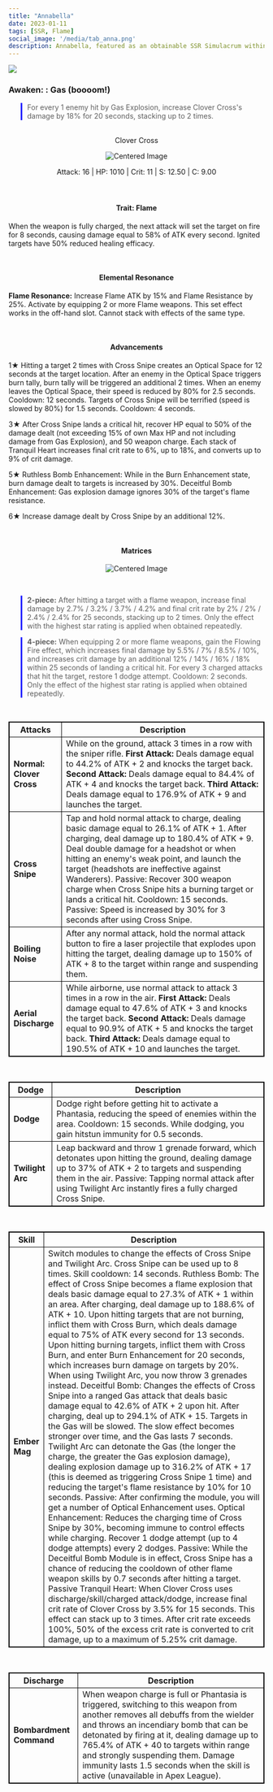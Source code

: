 ```yaml
---
title: "Annabella"
date: 2023-01-11 
tags: [SSR, Flame]
social_image: '/media/tab_anna.png'
description: Annabella, featured as an obtainable SSR Simulacrum within the simulacrum system, associated with the weapon Clover Cross.
---
```

![](https://i.postimg.cc/90GKTmtM/Simulacrum-Annabella-Awaken.webp)

### Awaken: : Gas (boooom!)
> For every 1 enemy hit by Gas Explosion, increase Clover Cross's damage by 18% for 20 seconds, stacking up to 2 times.

</br>

<center>
Clover Cross
</center>

<p align="center">
    <img src="https://i.postimg.cc/cCKrhzkP/Icon-Weapon-Clover-Cross.webp" alt="Centered Image">
</p>


<center>
Attack: 16 | HP: 1010 | Crit: 11 | S: 12.50 | C: 9.00
</center>

</br>


</br>

<h4 style="text-align: center;"> Trait: Flame</h4>

When the weapon is fully charged, the next attack will set the target on fire for 8 seconds, causing damage equal to 58% of ATK every second. Ignited targets have 50% reduced healing efficacy.

</br>

<h4 style="text-align: center;"> Elemental Resonance </h4>

**Flame Resonance:** Increase Flame ATK by 15% and Flame Resistance by 25%. Activate by equipping 2 or more Flame weapons. This set effect works in the off-hand slot. Cannot stack with effects of the same type.

</br>

<h4 style="text-align: center;"> Advancements </h4>



1★ Hitting a target 2 times with Cross Snipe creates an Optical Space for 12 seconds at the target location. After an enemy in the Optical Space triggers burn tally, burn tally will be triggered an additional 2 times. When an enemy leaves the Optical Space, their speed is reduced by 80% for 2.5 seconds. Cooldown: 12 seconds. Targets of Cross Snipe will be terrified (speed is slowed by 80%) for 1.5 seconds. Cooldown: 4 seconds.

3★ After Cross Snipe lands a critical hit, recover HP equal to 50% of the damage dealt (not exceeding 15% of own Max HP and not including damage from Gas Explosion), and 50 weapon charge. Each stack of Tranquil Heart increases final crit rate to 6%, up to 18%, and converts up to 9% of crit damage.

5★ Ruthless Bomb Enhancement: While in the Burn Enhancement state, burn damage dealt to targets is increased by 30%. Deceitful Bomb Enhancement: Gas explosion damage ignores 30% of the target's flame resistance.

6★ Increase damage dealt by Cross Snipe by an additional 12%.

</br>

<h4 style="text-align: center;"> Matrices </h4>

<p align="center">
    <img src="https://telegra.ph/file/279e90d03308af567f70a.png" alt="Centered Image">
</p>

</br>

> **2-piece:** After hitting a target with a flame weapon, increase final damage by 2.7% / 3.2% / 3.7% / 4.2% and final crit rate by 2% / 2% / 2.4% / 2.4% for 25 seconds, stacking up to 2 times. Only the effect with the highest star rating is applied when obtained repeatedly.

> **4-piece:** When equipping 2 or more flame weapons, gain the Flowing Fire effect, which increases final damage by 5.5% / 7% / 8.5% / 10%, and increases crit damage by an additional 12% / 14% / 16% / 18% within 25 seconds of landing a critical hit. For every 3 charged attacks that hit the target, restore 1 dodge attempt. Cooldown: 2 seconds. Only the effect of the highest star rating is applied when obtained repeatedly.

</br>

<style>
table {
    border-collapse: collapse;
}
table, th, td {
   border: 1.5px solid black;
}
blockquote {
    border-left: solid blue;
    padding-left: 10px;
}
</style>

| Attacks          | Description                                                                                                                     |
|-----------------|---------------------------------------------------------------------------------------------------------------------------------|
| **Normal: Clover Cross** | While on the ground, attack 3 times in a row with the sniper rifle. **First Attack:** Deals damage equal to 44.2% of ATK + 2 and knocks the target back. **Second Attack:** Deals damage equal to 84.4% of ATK + 4 and knocks the target back. **Third Attack:** Deals damage equal to 176.9% of ATK + 9 and launches the target. |
| **Cross Snipe**| Tap and hold normal attack to charge, dealing basic damage equal to 26.1% of ATK + 1. After charging, deal damage up to 180.4% of ATK + 9. Deal double damage for a headshot or when hitting an enemy's weak point, and launch the target (headshots are ineffective against Wanderers). Passive: Recover 300 weapon charge when Cross Snipe hits a burning target or lands a critical hit. Cooldown: 15 seconds. Passive: Speed is increased by 30% for 3 seconds after using Cross Snipe. |
| **Boiling Noise**| After any normal attack, hold the normal attack button to fire a laser projectile that explodes upon hitting the target, dealing damage up to 150% of ATK + 8 to the target within range and suspending them. |
| **Aerial Discharge**| While airborne, use normal attack to attack 3 times in a row in the air. **First Attack:** Deals damage equal to 47.6% of ATK + 3 and knocks the target back. **Second Attack:** Deals damage equal to 90.9% of ATK + 5 and knocks the target back. **Third Attack:** Deals damage equal to 190.5% of ATK + 10 and launches the target. |

</br>

| Dodge          | Description                                                                                                                     |
|-----------------|---------------------------------------------------------------------------------------------------------------------------------|
| **Dodge** | Dodge right before getting hit to activate a Phantasia, reducing the speed of enemies within the area. Cooldown: 15 seconds. While dodging, you gain hitstun immunity for 0.5 seconds. |
| **Twilight Arc**| Leap backward and throw 1 grenade forward, which detonates upon hitting the ground, dealing damage up to 37% of ATK + 2 to targets and suspending them in the air. Passive: Tapping normal attack after using Twilight Arc instantly fires a fully charged Cross Snipe. |

</br>


| Skill         | Description                                                                                                                     |
|-----------------|---------------------------------------------------------------------------------------------------------------------------------|
| **Ember Mag** | Switch modules to change the effects of Cross Snipe and Twilight Arc. Cross Snipe can be used up to 8 times. Skill cooldown: 14 seconds. Ruthless Bomb: The effect of Cross Snipe becomes a flame explosion that deals basic damage equal to 27.3% of ATK + 1 within an area. After charging, deal damage up to 188.6% of ATK + 10. Upon hitting targets that are not burning, inflict them with Cross Burn, which deals damage equal to 75% of ATK every second for 13 seconds. Upon hitting burning targets, inflict them with Cross Burn, and enter Burn Enhancement for 20 seconds, which increases burn damage on targets by 20%. When using Twilight Arc, you now throw 3 grenades instead. Deceitful Bomb: Changes the effects of Cross Snipe into a ranged Gas attack that deals basic damage equal to 42.6% of ATK + 2 upon hit. After charging, deal up to 294.1% of ATK + 15. Targets in the Gas will be slowed. The slow effect becomes stronger over time, and the Gas lasts 7 seconds. Twilight Arc can detonate the Gas (the longer the charge, the greater the Gas explosion damage), dealing explosion damage up to 316.2% of ATK + 17 (this is deemed as triggering Cross Snipe 1 time) and reducing the target's flame resistance by 10% for 10 seconds. Passive: After confirming the module, you will get a number of Optical Enhancement uses. Optical Enhancement: Reduces the charging time of Cross Snipe by 30%, becoming immune to control effects while charging. Recover 1 dodge attempt (up to 4 dodge attempts) every 2 dodges. Passive: While the Deceitful Bomb Module is in effect, Cross Snipe has a chance of reducing the cooldown of other flame weapon skills by 0.7 seconds after hitting a target. Passive Tranquil Heart: When Clover Cross uses discharge/skill/charged attack/dodge, increase final crit rate of Clover Cross by 3.5% for 15 seconds. This effect can stack up to 3 times. After crit rate exceeds 100%, 50% of the excess crit rate is converted to crit damage, up to a maximum of 5.25% crit damage. |

</br>


| Discharge         | Description                                                                                                                     |
|-----------------|---------------------------------------------------------------------------------------------------------------------------------|
| **Bombardment Command** | When weapon charge is full or Phantasia is triggered, switching to this weapon from another removes all debuffs from the wielder and throws an incendiary bomb that can be detonated by firing at it, dealing damage up to 765.4% of ATK + 40 to targets within range and strongly suspending them. Damage immunity lasts 1.5 seconds when the skill is active (unavailable in Apex League). |







